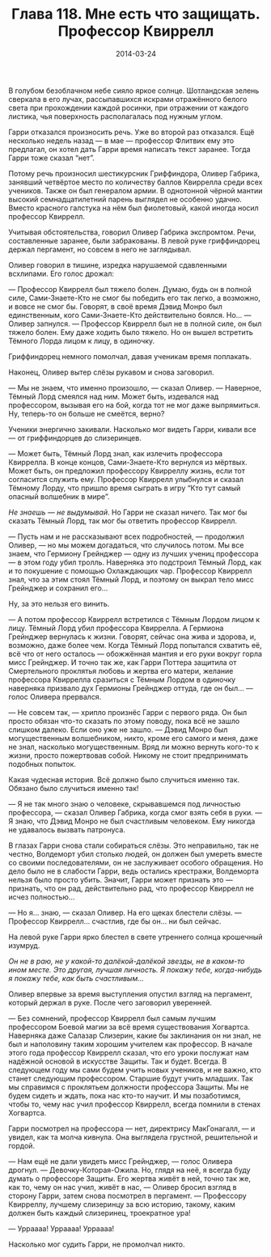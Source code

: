 ﻿---
title: "Глава 118. Мне есть что защищать. Профессор Квиррелл"
description: "Глава 118. Мне есть что защищать. Профессор Квиррелл"
categories: "глава"
layout: "chapters"
weight: "118"
date: "2014-03-24"
lastmod: "2019-11-02"
---

В голубом безоблачном небе сияло яркое солнце. Шотландская зелень сверкала в его лучах, рассыпавшихся искрами отражённого белого света при прохождении каждой росинки, при отражении от каждого листика, чья поверхность располагалась под нужным углом.

Гарри отказался произносить речь. Уже во второй раз отказался. Ещё несколько недель назад — в мае — профессор Флитвик ему это предлагал, он хотел дать Гарри время написать текст заранее. Тогда Гарри тоже сказал “нет”.

Потому речь произносил шестикурсник Гриффиндора, Оливер Габрика, занявший четвёртое место по количеству баллов Квиррелла среди всех учеников. Также он был генералом армии. В однотонной чёрной мантии высокий семнадцатилетний парень выглядел не особенно удачно. Вместо красного галстука на нём был фиолетовый, какой иногда носил профессор Квиррелл.

Учитывая обстоятельства, говорил Оливер Габрика экспромтом. Речи, составленные заранее, были забракованы. В левой руке гриффиндорец держал пергамент, но совсем в него не заглядывал.

Оливер говорил в тишине, изредка нарушаемой сдавленными всхлипами. Его голос дрожал:

— Профессор Квиррелл был тяжело болен. Думаю, будь он в полной силе, Сами-Знаете-Кто не смог бы победить его так легко, а возможно, и вовсе не смог бы. Говорят, в своё время Дэвид Монро был единственным, кого Сами-Знаете-Кто действительно боялся. Но… — Оливер запнулся. — Профессор Квиррелл был не в полной силе, он был тяжело болен. Ему даже ходить было тяжело. Но он вышел встретить Тёмного Лорда лицом к лицу, в одиночку.

Гриффиндорец немного помолчал, давая ученикам время поплакать.

Наконец, Оливер вытер слёзы рукавом и снова заговорил.

 — Мы не знаем, что именно произошло, — сказал Оливер. — Наверное, Тёмный Лорд смеялся над ним. Может быть, издевался над профессором, вызывая его на бой, когда тот не мог даже выпрямиться. Ну, теперь-то он больше не смеётся, верно?

Ученики энергично закивали. Насколько мог видеть Гарри, кивали все — от гриффиндорцев до слизеринцев.

 — Может быть, Тёмный Лорд знал, как излечить профессора Квиррелла. В конце концов, Сами-Знаете-Кто вернулся из мёртвых. Может быть, он предложил профессору Квирреллу жизнь, если тот согласится служить ему. Профессор Квиррелл улыбнулся и сказал Тёмному Лорду, что пришло время сыграть в игру “Кто тут самый опасный волшебник в мире”.

*Не знаешь — не выдумывай*. Но Гарри не сказал ничего. Так мог бы сказать Тёмный Лорд, так мог бы ответить профессор Квиррелл.

 — Пусть нам и не рассказывают всех подробностей, — продолжил Оливер, — но мы можем догадаться, что случилось потом. Мы все знаем, что Гермиону Грейнджер — одну из лучших учениц профессора —  в этом году убил тролль. Наверняка это подстроил Тёмный Лорд, как и то покушение с помощью Охлаждающих чар. Профессор Квиррелл знал, что за этим стоял Тёмный Лорд, и поэтому он выкрал тело мисс Грейнджер и сохранил его… 

Ну, за это нельзя его винить.

 — А потом профессор Квиррелл встретился с Тёмным Лордом лицом к лицу. Тёмный Лорд убил профессора Квиррелла. А Гермиона Грейнджер вернулась к жизни. Говорят, сейчас она жива и здорова, и, возможно, даже более чем. Когда Тёмный Лорд попытался схватить её, всё что от него осталось — обожжённая мантия и его руки вокруг горла мисс Грейнджер. И точно так же, как Гарри Поттера защитила от Смертельного проклятья любовь и жертва его матери, желание профессора Квиррелла сразиться с Тёмным Лордом в одиночку наверняка призвало дух Гермионы Грейнджер оттуда, где он был… — голос Оливера прервался.

 — Не совсем так, — хрипло произнёс Гарри с первого ряда. Он был просто обязан что-то сказать по этому поводу, пока всё не зашло слишком далеко. Если оно уже не зашло. — Дэвид Монро был могущественным волшебником, никто, кроме его самого и меня, даже не знал, насколько могущественным. Вряд ли можно вернуть кого-то к жизни, просто пожертвовав собой. Никому не стоит предпринимать подобных попыток.

Какая чудесная история. Всё должно было случиться именно так. Обязано было случиться именно так!

 — Я не так много знаю о человеке, скрывавшемся под личностью профессора, — сказал Оливер Габрика, когда смог взять себя в руки. — Я знаю, что Дэвид Монро не был счастливым человеком. Ему никогда не удавалось вызвать патронуса.

В глазах Гарри снова стали собираться слёзы. Это неправильно, так не честно, Волдеморт убил столько людей, он должен был умереть вместе со своими последователями, он не заслуживает особого обращения. Но дело было не в слабости Гарри, ведь остались крестражи, Волдеморта нельзя было просто убить. Значит, Гарри может признать это — признать, что он рад, действительно рад, что профессор Квиррелл не исчез полностью…

 — Но я… знаю, — сказал Оливер. На его щеках блестели слёзы. — Профессор Квиррелл… счастлив, где бы он… ни был сейчас.

На левой руке Гарри ярко блестел в свете утреннего солнца крошечный изумруд.

*Он не в раю, не у какой-то далёкой-далёкой звезды, не в каком-то ином месте. Это другая, лучшая личность. Я покажу тебе, когда-нибудь я покажу тебе, как быть счастливым…* 

Оливер впервые за время выступления опустил взгляд на пергамент, который держал в руке. После чего заговорил уверенней.

— Без сомнений, профессор Квиррелл был самым лучшим профессором Боевой магии за всё время существования Хогвартса. Наверняка даже Салазар Слизерин, какие бы заклинания он ни знал, не был и наполовину таким хорошим учителем как профессор. В начале этого года профессор Квиррелл сказал, что его уроки послужат нам надёжной основой в искусстве Защиты. Так и будет. Всегда. В следующем году мы сами будем учить новых учеников, и не важно, кто станет следующим профессором. Старшие будут учить младших. Так мы справимся с проклятьем должности профессора Защиты. Мы не будем сидеть и ждать, пока нас кто-то научит. И мы позаботимся, чтобы то, чему нас учил профессор Квиррелл, всегда помнили в стенах Хогвартса.

Гарри посмотрел на профессора — нет, директрису МакГонагалл, — и увидел, как та молча кивнула. Она выглядела грустной, решительной и гордой.

 — Нам ещё не дали увидеть мисс Грейнджер, — голос Оливера дрогнул. — Девочку-Которая-Ожила. Но, глядя на неё, я всегда буду думать о профессоре Защиты. Его жертва живёт в ней, точно так же, как то, чему он нас учил, живёт в нас, — Оливер бросил взгляд в сторону Гарри, затем снова посмотрел в пергамент. — Профессору Квирреллу, лучшему слизеринцу за всю историю, такому, каким должен быть каждый слизеринец, троекратное ура!

 — Урраааа! Урраааа! Урраааа!

Насколько мог судить Гарри, не промолчал никто.

